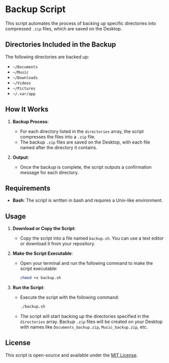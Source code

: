 # Backup Script

This script automates the process of backing up specific directories into compressed `.zip` files, which are saved on the Desktop.

## Directories Included in the Backup

The following directories are backed up:

- `~/Documents`
- `~/Music`
- `~/Downloads`
- `~/Videos`
- `~/Pictures`
- `~/.var/app`

## How It Works

1. **Backup Process**:
   - For each directory listed in the `directories` array, the script compresses the files into a `.zip` file.
   - The backup `.zip` files are saved on the Desktop, with each file named after the directory it contains.

2. **Output**:
   - Once the backup is complete, the script outputs a confirmation message for each directory.

## Requirements

- **Bash**: The script is written in bash and requires a Unix-like environment.

## Usage

1. **Download or Copy the Script**:
   - Copy the script into a file named `backup.sh`. You can use a text editor or download it from your repository.

2. **Make the Script Executable**:
   - Open your terminal and run the following command to make the script executable:
     ```bash
     chmod +x backup.sh
     ```

3. **Run the Script**:
   - Execute the script with the following command:
     ```bash
     ./backup.sh
     ```
   - The script will start backing up the directories specified in the `directories` array. Backup `.zip` files will be created on your Desktop with names like `Documents_backup.zip`, `Music_backup.zip`, etc.

## License

This script is open-source and available under the [MIT License](https://opensource.org/licenses/MIT).

